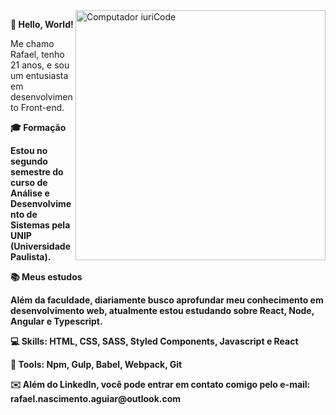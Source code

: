 <img src="https://raw.githubusercontent.com/MicaelliMedeiros/micaellimedeiros/master/image/computer-illustration.png" min-width="400px" max-width="400px" width="400px" align="right" alt="Computador iuriCode">

<p align="left"> <strong>👋 Hello, World! </strong>




<p align="left"> Me chamo Rafael, tenho 21 anos, e sou um entusiasta em desenvolvimento Front-end.</p>

<p align="left"> <strong>🎓 Formação 

Estou no segundo semestre do curso de Análise e Desenvolvimento de Sistemas pela UNIP (Universidade Paulista). 
</p>

<p align="left"> <strong>📚 Meus estudos </strong>

Além da faculdade, diariamente busco aprofundar meu conhecimento em desenvolvimento web, atualmente estou estudando sobre  React, Node, Angular e Typescript.
</p>

<p align="left">
  💻 Skills: <strong>HTML, CSS, SASS, Styled Components, Javascript e React</strong>
</p>

<p align="left">
    🔨 Tools: <strong>Npm, Gulp, Babel, Webpack, Git</strong>
</p>

<p align="left"> ✉️ Além do LinkedIn, você pode entrar em contato comigo pelo e-mail: rafael.nascimento.aguiar@outlook.com </p>

